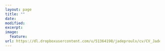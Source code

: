 ```yaml
---
layout: page
title: ""
date: 
modified:
excerpt:
image:
  feature:
url: https://dl.dropboxusercontent.com/u/51364198/jadeproulx/cv/CV_Jade_Proulx.pdf
---
```



